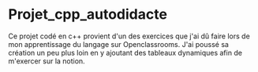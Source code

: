 # Projet_cpp_autodidacte
Ce projet codé en c++ provient d'un des exercices que j'ai dû faire lors de mon apprentissage du langage sur Openclassrooms. J'ai poussé sa création un peu plus loin en y ajoutant des tableaux dynamiques afin de m'exercer sur la notion.
